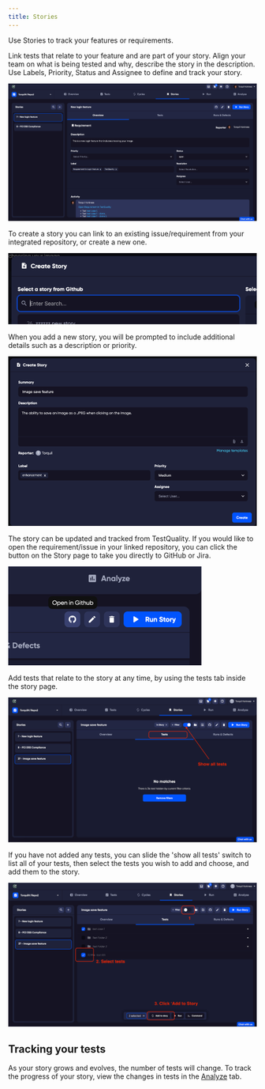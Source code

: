 ```yaml
---
title: Stories
---
```


Use Stories to track your features or requirements. 

Link tests that relate to your feature and are part of your story. Align your team on what is being tested and why, describe the story in the description. Use Labels, Priority, Status and Assignee to define and track your story.

![img_25.png](img/img2/img_25.png)

To create a story you can link to an existing issue/requirement from your integrated repository, or create a new one.

![img_27.png](img/img2/img_27.png)

When you add a new story, you will be prompted to include additional details such as a description or priority.

![img_28.png](img/img2/img_28.png)

The story can be updated and tracked from TestQuality. If you would like to open the requirement/issue in your linked repository, you can click the button on the Story page to take you directly to GitHub or Jira.

![img_29.png](img/img2/img_29.png)


Add tests that relate to the story at any time, by using the tests tab inside the story page. 

![img_30.png](img/img2/img_30.png)

If you have not added any tests, you can slide the 'show all tests' switch to list all of your tests, then select the tests you wish to add and choose, and add them to the story. 

![img_31.png](img/img2/img_31.png)

## Tracking your tests

As your story grows and evolves, the number of tests will change. To track the progress of your story, view the changes in tests in the  [Analyze](/analyze)  tab.

